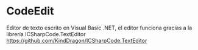 # CodeEdit

Editor de texto escrito en Visual Basic .NET, el editor funciona gracias a la librería ICSharpCode.TextEditor https://github.com/KindDragon/ICSharpCode.TextEditor

